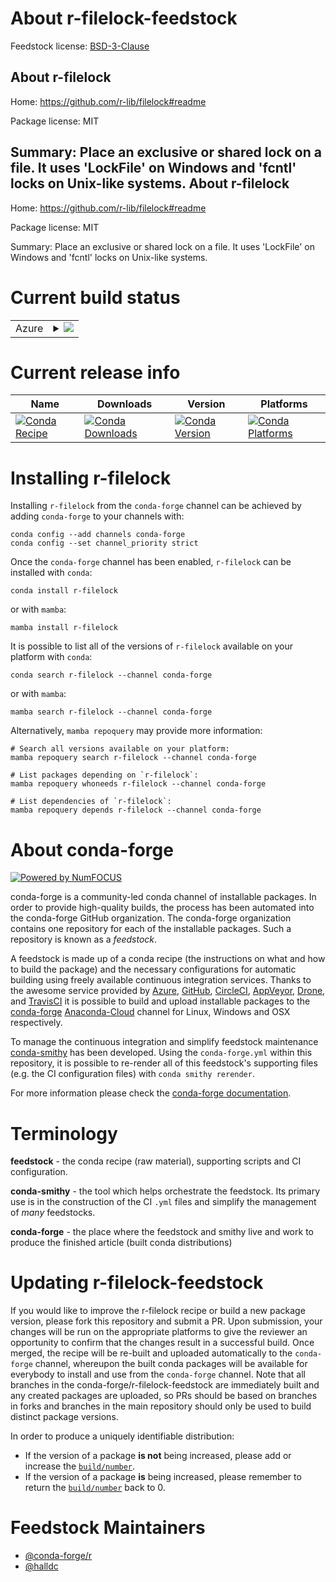 About r-filelock-feedstock
==========================

Feedstock license: [BSD-3-Clause](https://github.com/conda-forge/r-filelock-feedstock/blob/main/LICENSE.txt)

About r-filelock
----------------

Home: https://github.com/r-lib/filelock#readme

Package license: MIT

Summary: Place an exclusive or shared lock on a file. It uses 'LockFile' on Windows and 'fcntl' locks on Unix-like systems.
About r-filelock
----------------

Home: https://github.com/r-lib/filelock#readme

Package license: MIT

Summary: Place an exclusive or shared lock on a file. It uses 'LockFile' on Windows and 'fcntl' locks on Unix-like systems.

Current build status
====================


<table>
    
  <tr>
    <td>Azure</td>
    <td>
      <details>
        <summary>
          <a href="https://dev.azure.com/conda-forge/feedstock-builds/_build/latest?definitionId=1135&branchName=main">
            <img src="https://dev.azure.com/conda-forge/feedstock-builds/_apis/build/status/r-filelock-feedstock?branchName=main">
          </a>
        </summary>
        <table>
          <thead><tr><th>Variant</th><th>Status</th></tr></thead>
          <tbody><tr>
              <td>linux_64_r_base4.1</td>
              <td>
                <a href="https://dev.azure.com/conda-forge/feedstock-builds/_build/latest?definitionId=1135&branchName=main">
                  <img src="https://dev.azure.com/conda-forge/feedstock-builds/_apis/build/status/r-filelock-feedstock?branchName=main&jobName=linux&configuration=linux%20linux_64_r_base4.1" alt="variant">
                </a>
              </td>
            </tr><tr>
              <td>linux_64_r_base4.2</td>
              <td>
                <a href="https://dev.azure.com/conda-forge/feedstock-builds/_build/latest?definitionId=1135&branchName=main">
                  <img src="https://dev.azure.com/conda-forge/feedstock-builds/_apis/build/status/r-filelock-feedstock?branchName=main&jobName=linux&configuration=linux%20linux_64_r_base4.2" alt="variant">
                </a>
              </td>
            </tr><tr>
              <td>osx_64_r_base4.1</td>
              <td>
                <a href="https://dev.azure.com/conda-forge/feedstock-builds/_build/latest?definitionId=1135&branchName=main">
                  <img src="https://dev.azure.com/conda-forge/feedstock-builds/_apis/build/status/r-filelock-feedstock?branchName=main&jobName=osx&configuration=osx%20osx_64_r_base4.1" alt="variant">
                </a>
              </td>
            </tr><tr>
              <td>osx_64_r_base4.2</td>
              <td>
                <a href="https://dev.azure.com/conda-forge/feedstock-builds/_build/latest?definitionId=1135&branchName=main">
                  <img src="https://dev.azure.com/conda-forge/feedstock-builds/_apis/build/status/r-filelock-feedstock?branchName=main&jobName=osx&configuration=osx%20osx_64_r_base4.2" alt="variant">
                </a>
              </td>
            </tr><tr>
              <td>osx_arm64_r_base4.1</td>
              <td>
                <a href="https://dev.azure.com/conda-forge/feedstock-builds/_build/latest?definitionId=1135&branchName=main">
                  <img src="https://dev.azure.com/conda-forge/feedstock-builds/_apis/build/status/r-filelock-feedstock?branchName=main&jobName=osx&configuration=osx%20osx_arm64_r_base4.1" alt="variant">
                </a>
              </td>
            </tr><tr>
              <td>osx_arm64_r_base4.2</td>
              <td>
                <a href="https://dev.azure.com/conda-forge/feedstock-builds/_build/latest?definitionId=1135&branchName=main">
                  <img src="https://dev.azure.com/conda-forge/feedstock-builds/_apis/build/status/r-filelock-feedstock?branchName=main&jobName=osx&configuration=osx%20osx_arm64_r_base4.2" alt="variant">
                </a>
              </td>
            </tr><tr>
              <td>win_64</td>
              <td>
                <a href="https://dev.azure.com/conda-forge/feedstock-builds/_build/latest?definitionId=1135&branchName=main">
                  <img src="https://dev.azure.com/conda-forge/feedstock-builds/_apis/build/status/r-filelock-feedstock?branchName=main&jobName=win&configuration=win%20win_64_" alt="variant">
                </a>
              </td>
            </tr>
          </tbody>
        </table>
      </details>
    </td>
  </tr>
</table>

Current release info
====================

| Name | Downloads | Version | Platforms |
| --- | --- | --- | --- |
| [![Conda Recipe](https://img.shields.io/badge/recipe-r--filelock-green.svg)](https://anaconda.org/conda-forge/r-filelock) | [![Conda Downloads](https://img.shields.io/conda/dn/conda-forge/r-filelock.svg)](https://anaconda.org/conda-forge/r-filelock) | [![Conda Version](https://img.shields.io/conda/vn/conda-forge/r-filelock.svg)](https://anaconda.org/conda-forge/r-filelock) | [![Conda Platforms](https://img.shields.io/conda/pn/conda-forge/r-filelock.svg)](https://anaconda.org/conda-forge/r-filelock) |

Installing r-filelock
=====================

Installing `r-filelock` from the `conda-forge` channel can be achieved by adding `conda-forge` to your channels with:

```
conda config --add channels conda-forge
conda config --set channel_priority strict
```

Once the `conda-forge` channel has been enabled, `r-filelock` can be installed with `conda`:

```
conda install r-filelock
```

or with `mamba`:

```
mamba install r-filelock
```

It is possible to list all of the versions of `r-filelock` available on your platform with `conda`:

```
conda search r-filelock --channel conda-forge
```

or with `mamba`:

```
mamba search r-filelock --channel conda-forge
```

Alternatively, `mamba repoquery` may provide more information:

```
# Search all versions available on your platform:
mamba repoquery search r-filelock --channel conda-forge

# List packages depending on `r-filelock`:
mamba repoquery whoneeds r-filelock --channel conda-forge

# List dependencies of `r-filelock`:
mamba repoquery depends r-filelock --channel conda-forge
```


About conda-forge
=================

[![Powered by
NumFOCUS](https://img.shields.io/badge/powered%20by-NumFOCUS-orange.svg?style=flat&colorA=E1523D&colorB=007D8A)](https://numfocus.org)

conda-forge is a community-led conda channel of installable packages.
In order to provide high-quality builds, the process has been automated into the
conda-forge GitHub organization. The conda-forge organization contains one repository
for each of the installable packages. Such a repository is known as a *feedstock*.

A feedstock is made up of a conda recipe (the instructions on what and how to build
the package) and the necessary configurations for automatic building using freely
available continuous integration services. Thanks to the awesome service provided by
[Azure](https://azure.microsoft.com/en-us/services/devops/), [GitHub](https://github.com/),
[CircleCI](https://circleci.com/), [AppVeyor](https://www.appveyor.com/),
[Drone](https://cloud.drone.io/welcome), and [TravisCI](https://travis-ci.com/)
it is possible to build and upload installable packages to the
[conda-forge](https://anaconda.org/conda-forge) [Anaconda-Cloud](https://anaconda.org/)
channel for Linux, Windows and OSX respectively.

To manage the continuous integration and simplify feedstock maintenance
[conda-smithy](https://github.com/conda-forge/conda-smithy) has been developed.
Using the ``conda-forge.yml`` within this repository, it is possible to re-render all of
this feedstock's supporting files (e.g. the CI configuration files) with ``conda smithy rerender``.

For more information please check the [conda-forge documentation](https://conda-forge.org/docs/).

Terminology
===========

**feedstock** - the conda recipe (raw material), supporting scripts and CI configuration.

**conda-smithy** - the tool which helps orchestrate the feedstock.
                   Its primary use is in the construction of the CI ``.yml`` files
                   and simplify the management of *many* feedstocks.

**conda-forge** - the place where the feedstock and smithy live and work to
                  produce the finished article (built conda distributions)


Updating r-filelock-feedstock
=============================

If you would like to improve the r-filelock recipe or build a new
package version, please fork this repository and submit a PR. Upon submission,
your changes will be run on the appropriate platforms to give the reviewer an
opportunity to confirm that the changes result in a successful build. Once
merged, the recipe will be re-built and uploaded automatically to the
`conda-forge` channel, whereupon the built conda packages will be available for
everybody to install and use from the `conda-forge` channel.
Note that all branches in the conda-forge/r-filelock-feedstock are
immediately built and any created packages are uploaded, so PRs should be based
on branches in forks and branches in the main repository should only be used to
build distinct package versions.

In order to produce a uniquely identifiable distribution:
 * If the version of a package **is not** being increased, please add or increase
   the [``build/number``](https://docs.conda.io/projects/conda-build/en/latest/resources/define-metadata.html#build-number-and-string).
 * If the version of a package **is** being increased, please remember to return
   the [``build/number``](https://docs.conda.io/projects/conda-build/en/latest/resources/define-metadata.html#build-number-and-string)
   back to 0.

Feedstock Maintainers
=====================

* [@conda-forge/r](https://github.com/conda-forge/r/)
* [@halldc](https://github.com/halldc/)

